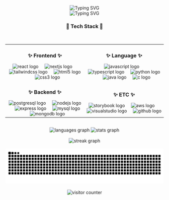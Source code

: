 <div align="center">
  <img src="https://readme-typing-svg.herokuapp.com?font=Fira+Code&weight=500&size=40&duration=2000&pause=1000&color=808080&center=true&vCenter=true&repeat=false&width=435&lines=Yeongeun+Ju" alt="Typing SVG" />
</div>

<div align="center">
<img src="https://readme-typing-svg.herokuapp.com?font=Fira+Code&size=20&duration=2000&pause=300&color=808080&center=true&vCenter=true&width=435&lines=FullStack+Developer;Problem+Solver;Creative+Thinker" alt="Typing SVG" />
</div>

<h3 align="center">💫 Tech Stack 💫</h3>

<br/>

<table align="center" border="0">
<tr>
    <td width="50%" align="center">
        <h3>✨ Frontend ✨</h3>
        <img src="https://cdn.jsdelivr.net/gh/devicons/devicon/icons/react/react-original.svg" height="60" alt="react logo" />
        <img width="12" />
        <img src="https://cdn.jsdelivr.net/gh/devicons/devicon/icons/nextjs/nextjs-original.svg" height="60" alt="nextjs logo" />
        <img width="12" />
        <img src="https://cdn.simpleicons.org/tailwindcss/06B6D4" height="60" alt="tailwindcss logo" />
        <img width="12" />
        <img src="https://cdn.jsdelivr.net/gh/devicons/devicon/icons/html5/html5-original.svg" height="60" alt="html5 logo" />
        <img width="12" />
        <img src="https://cdn.jsdelivr.net/gh/devicons/devicon/icons/css3/css3-original.svg" height="60" alt="css3 logo" />
    </td>
    <td width="50%" align="center">
        <h3>✨ Language ✨</h3>
        <img src="https://cdn.jsdelivr.net/gh/devicons/devicon/icons/javascript/javascript-original.svg" height="60" alt="javascript logo" />
        <img width="12" />
        <img src="https://cdn.jsdelivr.net/gh/devicons/devicon/icons/typescript/typescript-original.svg" height="60" alt="typescript logo" />
        <img width="12" />
        <img src="https://cdn.jsdelivr.net/gh/devicons/devicon/icons/python/python-original.svg" height="60" alt="python logo" />
        <img width="12" />
        <img src="https://cdn.jsdelivr.net/gh/devicons/devicon/icons/java/java-original.svg" height="60" alt="java logo" />
        <img width="12" />
        <img src="https://cdn.jsdelivr.net/gh/devicons/devicon/icons/c/c-original.svg" height="60" alt="c logo" />
    </td>
</tr>
<tr>
    <td align="center">
        <h3>✨ Backend ✨</h3>
        <img src="https://cdn.jsdelivr.net/gh/devicons/devicon/icons/postgresql/postgresql-original.svg" height="60" alt="postgresql logo" />
        <img width="12" />
        <img src="https://cdn.jsdelivr.net/gh/devicons/devicon/icons/nodejs/nodejs-original.svg" height="60" alt="nodejs logo" />
        <img width="12" />
        <img src="https://skillicons.dev/icons?i=express" height="60" alt="express logo" />
        <img width="12" />
        <img src="https://cdn.jsdelivr.net/gh/devicons/devicon/icons/mysql/mysql-original.svg" height="60" alt="mysql logo" />
        <img width="12" />
        <img src="https://cdn.jsdelivr.net/gh/devicons/devicon/icons/mongodb/mongodb-original.svg" height="60" alt="mongodb logo" />
    </td>
    <td align="center">
        <h3>✨ ETC ✨</h3>
        <img src="https://cdn.jsdelivr.net/gh/devicons/devicon/icons/storybook/storybook-original.svg" height="60" alt="storybook logo" />
        <img width="12" />
        <img src="https://skillicons.dev/icons?i=aws" height="60" alt="aws logo" />
        <img width="12" />
        <img src="https://cdn.jsdelivr.net/gh/devicons/devicon/icons/visualstudio/visualstudio-plain.svg" height="60" alt="visualstudio logo" />
        <img width="12" />
        <img src="https://skillicons.dev/icons?i=github" height="60" alt="github logo" />
    </td>
</tr>
</table>

<br/>

<div align="center">
  <img src="https://github-readme-stats.vercel.app/api/top-langs?username=juyeongeun&show_icons=true&locale=en&layout=compact&theme=transparent" height="150" alt="languages graph" />
  <img src="https://github-readme-stats.vercel.app/api?username=juyeongeun&show_icons=true&theme=transparent" height="150" alt="stats graph"/>
</div>

<br/>

<div align="center">
  <img src="https://streak-stats.demolab.com?user=juyeongeun&theme=transparent" height="150" alt="streak graph"/>
</div>

<br/>

<div align="center">
  <img src="https://github.com/juyeongeun/juyeongeun/blob/output/github-snake.svg" alt="Snake animation" />
</div>

<br/>

<div align="center">
  <img src="https://profile-counter.glitch.me/juyeongeun/count.svg" alt="visitor counter" />
</div>
